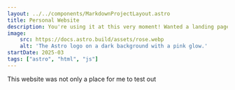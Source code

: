 ```yaml
---
layout: ../../components/MarkdownProjectLayout.astro
title: Personal Website
description: You're using it at this very moment! Wanted a landing page to hold onto my projects, contact info, and more, so here we are. 
image:
    src: https://docs.astro.build/assets/rose.webp
    alt: 'The Astro logo on a dark background with a pink glow.'
startDate: 2025-03
tags: ["astro", "html", "js"]
---
```

This website was not only a place for me to test out 